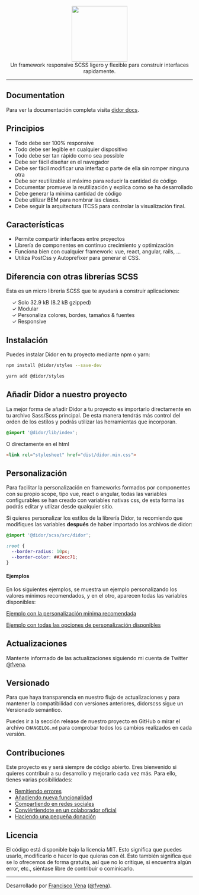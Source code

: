 <p align="center">
  <a href="https://fvena.github.io/didor/docs" target="_blank"><img height="150" src="./public/didor.svg"></a><br>
  Un framework responsive SCSS ligero y flexible para construir interfaces rapidamente.
</p>

<!-- <p align="center">
  <a href="https://travis-ci.org/tailwindcss/tailwindcss"><img src="https://img.shields.io/travis/tailwindcss/tailwindcss/master.svg" alt="Build Status"></a>
  <a href="https://www.npmjs.com/package/tailwindcss"><img src="https://img.shields.io/npm/dt/tailwindcss.svg" alt="Total Downloads"></a>
  <a href="https://github.com/tailwindcss/tailwindcss/releases"><img src="https://img.shields.io/npm/v/tailwindcss.svg" alt="Latest Release"></a>
  <a href="https://github.com/tailwindcss/tailwindcss/blob/master/LICENSE"><img src="https://img.shields.io/npm/l/tailwindcss.svg" alt="License"></a>
</p> -->

------

## Documentation

Para ver la documentación completa visita [didor docs](https://fvena.github.io/didor/docs).


## Principios

* Todo debe ser 100% responsive
* Todo debe ser legible en cualquier dispositivo
* Todo debe ser tan rápido como sea possible
* Debe ser fácil diseñar en el navegador
* Debe ser fácil modificar una interfaz o parte de ella sin romper ninguna otra
* Debe ser reutilizable al máximo para reducir la cantidad de código
* Documentar promueve la reutilización y explica como se ha desarrollado
* Debe generar la mínima cantidad de código
* Debe utilizar BEM para nombrar las clases.
* Debe seguir la arquitectura ITCSS para controlar la visualización final.

## Características

<!-- * Permite alternar entre una arquitectura Mobile-first o Desktop-first -->
* Permite compartir interfaces entre proyectos
* Librería de componentes en continuo crecimiento y optimización
* Funciona bien con cualquier framework: vue, react, angular, rails, ...
* Utiliza PostCss y Autoprefixer para generar el CSS.

## Diferencia con otras librerías SCSS

Esta es un micro librería SCSS que te ayudará a construir aplicaciones:

&nbsp; &nbsp; ✓ Solo 32.9 kB (8.2 kB gzipped)<br>
&nbsp; &nbsp; ✓ Modular<br>
&nbsp; &nbsp; ✓ Personaliza colores, bordes, tamaños & fuentes<br>
&nbsp; &nbsp; ✓ Responsive

## Instalación

Puedes instalar Didor en tu proyecto mediante npm o yarn:

```bash
npm install @didor/styles --save-dev
```

```bash
yarn add @didor/styles
```

## Añadir Didor a nuestro proyecto

La mejor forma de añadir Didor a tu proyecto es importarlo directamente en tu archivo Sass/Scss principal. De esta manera tendrás más control del orden de los estilos y podrás utilizar las herramientas que incorporan.

```scss
@import '@didor/lib/index';
```

O directamente en el html

```html
<link rel="stylesheet" href="dist/didor.min.css">
```

## Personalización

Para facilitar la personalización en frameworks formados por componentes con su propio scope, tipo vue, react o angular, todas las variables configurables se han creado con variables nativas css, de esta forma las podrás editar y utlizar desde qualquier sitio.

Si quieres personalizar los estilos de la librería Didor, te recomiendo que modifiques las variables **después** de haber importado los archivos de didor:

```scss
@import '@didor/scss/src/didor';

:root {
  --border-radius: 10px;
  --border-color: ##2ecc71;
}
```

#### Ejemplos

En los siguientes ejemplos, se muestra un ejemplo personalizando los valores mínimos recomendados, y en el otro, aparecen todas las variables disponibles:

[Ejemplo con la personalización mínima recomendada](/examples/vars_min.scss)

[Ejemplo con todas las opciones de personalización disponibles](/examples/vars_all.scss)

## Actualizaciones

Mantente informado de las actualizaciones siguiendo mi cuenta de Twitter [@fvena](https://twitter.com/fvena).

## Versionado

Para que haya transparencia en nuestro flujo de actualizaciones y para mantener la compatibilidad con versiones anteriores, didorscss sigue un Versionado semántico.

Puedes ir a la sección release de nuestro proyecto en GitHub o mirar el archivo `CHANGELOG.md` para comprobar todos los cambios realizados en cada versión.

## Contribuciones

Este proyecto es y será siempre de código abierto. Eres bienvenido si quieres contribuir a su desarrollo y mejorarlo cada vez más. Para ello, tienes varias posibilidades:

- [Remitiendo errores](https://github.com/fvena/didor-scss/blob/master/CONTRIBUTE.md#remitiendo-errores)
- [Añadiendo nueva funcionalidad](https://github.com/fvena/didor-scss/blob/master/CONTRIBUTE.md#a%C3%B1adiendo-nueva-funcionalidad)
- [Compartiendo en redes sociales](https://github.com/fvena/didor-scss/blob/master/CONTRIBUTE.md#compartiendo-en-redes-sociales-%EF%B8%8F)
- [Conviértiendote en un colaborador oficial](https://github.com/fvena/didor-scss/blob/master/CONTRIBUTE.md#convi%C3%A9rtiendote-en-un-colaborador-oficial)
- [Haciendo una pequeña donación](https://github.com/fvena/didor-scss/blob/master/CONTRIBUTE.md#haciendo-una-peque%C3%B1a-donaci%C3%B3n)


## Licencia

El código está disponible bajo la licencia MIT. Esto significa que puedes usarlo, modificarlo o hacer lo que quieras con él. Esto también significa que se lo ofrecemos de forma gratuita, así que no lo critique, si encuentra algún error, etc., siéntase libre de contribuir o cominicarlo.

------
Desarrollado por [Francisco Vena](https://fvena.github.io/) ([@fvena](https://twitter.com/fvena)).
